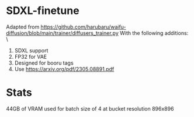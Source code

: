 # SDXL-finetune
Adapted from https://github.com/harubaru/waifu-diffusion/blob/main/trainer/diffusers_trainer.py
With the following additions: \
1. SDXL support
2. FP32 for VAE
3. Designed for booru tags
4. Use https://arxiv.org/pdf/2305.08891.pdf

# Stats
44GB of VRAM used for batch size of 4 at bucket resolution 896x896
